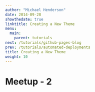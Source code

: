 ```yaml
---
author: "Michael Henderson"
date: 2014-09-28
showthedate: true
linktitle: Creating a New Theme
menu:
  main:
    parent: tutorials
next: /tutorials/github-pages-blog
prev: /tutorials/automated-deployments
title: Creating a New Theme
weight: 10
---
```


# Meetup  - 2
